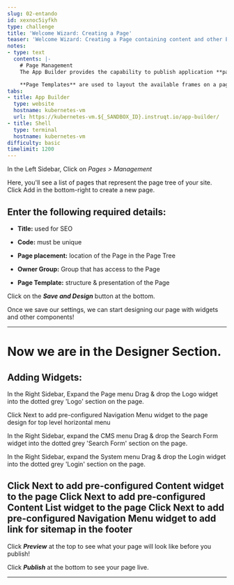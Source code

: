 ```yaml
---
slug: 02-entando
id: xexnoc5iyfkh
type: challenge
title: 'Welcome Wizard: Creating a Page'
teaser: 'Welcome Wizard: Creating a Page containing content and other Entando components'
notes:
- type: text
  contents: |-
    # Page Management
    The App Builder provides the capability to publish application **pages** containing content as well as other Entando components.

    **Page Templates** are used to layout the available frames on a page
tabs:
- title: App Builder
  type: website
  hostname: kubernetes-vm
  url: https://kubernetes-vm.${_SANDBOX_ID}.instruqt.io/app-builder/
- title: Shell
  type: terminal
  hostname: kubernetes-vm
difficulty: basic
timelimit: 1200
---
```

In the Left Sidebar, Click on *Pages > Management*

Here, you'll see a list of pages that represent the page tree of your site.
Click Add in the bottom-right to create a new page.

## Enter the following required details:

- **Title:** used for SEO

- **Code:** must be unique

- **Page placement:** location of the Page in the Page Tree

- **Owner Group:** Group that has access to the Page

- **Page Template:** structure & presentation of the Page


Click on the ***Save and Design*** button at the bottom.

Once we save our settings, we can start designing our page with widgets and other components!

---

# Now we are in the Designer Section.

## Adding Widgets:

In the Right Sidebar, Expand the Page menu
Drag & drop the Logo widget into the dotted grey 'Logo' section on the page.

Click Next to add pre-configured Navigation Menu widget to the page design for top level horizontal menu

In the Right Sidebar, expand the CMS menu
Drag & drop the Search Form widget into the dotted grey 'Search Form' section on the page.

In the Right Sidebar, expand the System menu
Drag & drop the Login widget into the dotted grey 'Login' section on the page.

Click Next to add pre-configured Content widget to the page
Click Next to add pre-configured Content List widget to the page
Click Next to add pre-configured Navigation Menu widget to add link for sitemap in the footer
---

Click ***Preview*** at the top to see what your page will look like before you publish!

Click ***Publish*** at the bottom to see your page live.

---